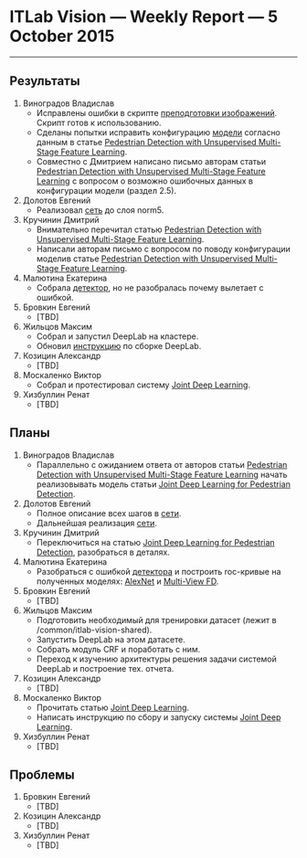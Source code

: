 # ITLab Vision — Weekly Report — 5 October 2015

----------------

## Результаты

  1. Виноградов Владислав
     - Исправлены ошибки в скрипте [преподготовки изображений][preproc-script].
	   Скрипт готов к использованию.
     - Сделаны попытки исправить конфигурацию [модели][model] согласно
	   данным в статье
	   [Pedestrian Detection with Unsupervised Multi-Stage Feature Learning][pd-unsupervised-feature-learning].
     - Совместно с Дмитрием написано письмо авторам статьи
	   [Pedestrian Detection with Unsupervised Multi-Stage Feature Learning][pd-unsupervised-feature-learning]
	   с вопросом о возможно ошибочных данных в конфигурации модели (раздел 2.5).
  1. Долотов Евгений
     - Реализовал [сеть](http://arxiv.org/pdf/1508.04389.pdf) до слоя norm5.
  1. Кручинин Дмитрий
     - Внимательно перечитал статью
	   [Pedestrian Detection with Unsupervised Multi-Stage Feature Learning][pd-unsupervised-feature-learning].
     - Написали авторам письмо с вопросом по поводу конфигурации моделив статье
	   [Pedestrian Detection with Unsupervised Multi-Stage Feature Learning][pd-unsupervised-feature-learning].
  1. Малютина Екатерина
     - Собрала [детектор][detector], но не разобралась почему вылетает с ошибкой.
  1. Бровкин Евгений
     - [TBD]
  1. Жильцов Максим
     - Собрал и запустил DeepLab на кластере.
     - Обновил [инструкцию](https://goo.gl/Cy3TtB) по сборке DeepLab.
  1. Козицин Александр
     - [TBD]
  1. Москаленко Виктор
     - Собрал и протестировал систему [Joint Deep Learning][pd-joint-deep].
  1. Хизбуллин Ренат
     - [TBD]

## Планы

  1. Виноградов Владислав
     - Параллельно с ожиданием ответа от авторов статьи
	   [Pedestrian Detection with Unsupervised Multi-Stage Feature Learning][pd-unsupervised-feature-learning]
	   начать реализовывать модель статьи
	   [Joint Deep Learning for Pedestrian Detection][pd-joint-deep].
  1. Долотов Евгений
     - Полное описание всех шагов в [сети](http://arxiv.org/pdf/1508.04389.pdf).
     - Дальнейшая реализация [сети](http://arxiv.org/pdf/1508.04389.pdf).
  1. Кручинин Дмитрий
     - Переключиться на статью
	   [Joint Deep Learning for Pedestrian Detection][pd-joint-deep], разобраться в деталях.
  1. Малютина Екатерина
     - Разобраться с ошибкой [детектора][detector] и построить roc-кривые
	   на полученных моделях: [AlexNet][AlexNet-model] и [Multi-View FD][fd-multi-view-model].
  1. Бровкин Евгений
     - [TBD]
  1. Жильцов Максим
     - Подготовить необходимый для тренировки датасет (лежит в /common/itlab-vision-shared).
     - Запустить DeepLab на этом датасете.
     - Собрать модуль CRF и поработать с ним.
     - Переход к изучению архитектуры решения задачи системой DeepLab и построение тех. отчета.
  1. Козицин Александр
     - [TBD]
  1. Москаленко Виктор
     - Прочитать статью [Joint Deep Learning][pd-joint-deep].
	 - Написать инструкцию по сбору и запуску системы [Joint Deep Learning][pd-joint-deep].
  1. Хизбуллин Ренат
     - [TBD]

## Проблемы
  1. Бровкин Евгений
     - [TBD]
  1. Козицин Александр
     - [TBD]
  1. Хизбуллин Ренат
     - [TBD]


<!-- LINKS -->
[preproc-script]: https://github.com/ITLab-Vision/pedestrian-detection/blob/master/image-preproc/prepare_images.py
[model]: https://github.com/ITLab-Vision/pedestrian-detection/blob/master/unsup-conv-net/model.lua
[pd-unsupervised-feature-learning]: http://cs.nyu.edu/~sermanet/papers/sermanet-cvpr-13.pdf
[detector]: https://github.com/ITLab-Vision/DNN_based_detection/pull/7
[pd-joint-deep]: http://www.ee.cuhk.edu.hk/~wlouyang/projects/ouyangWiccv13Joint/index.html
[AlexNet-model]: https://github.com/DolotovEvgeniy/face-detection-model/blob/master/bvlc_alexnet/train_val.prototxt
[fd-multi-view-model]: https://github.com/DolotovEvgeniy/face-detection-model/blob/master/ddfd_alexnet/conv_train_val.prototxt